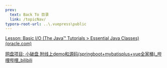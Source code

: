 ```yaml
---
prev:
  text: Back To 目录
  link: /topicNav/
typora-root-url: ..\.vuepress\public
---
```








[Lesson: Basic I/O (The Java™ Tutorials > Essential Java Classes) (oracle.com)](https://docs.oracle.com/javase/tutorial/essential/io/index.html)



[网盘项目: 小破盘 附线上demo和源码(springboot+mybatisplus+vue全家桶)_哔哩哔哩_bilibili](https://www.bilibili.com/video/BV1UV411W7yr/?spm_id_from=333.880.my_history.page.click&vd_source=83b77a4d29913d39a25316cf0ee47e54)

